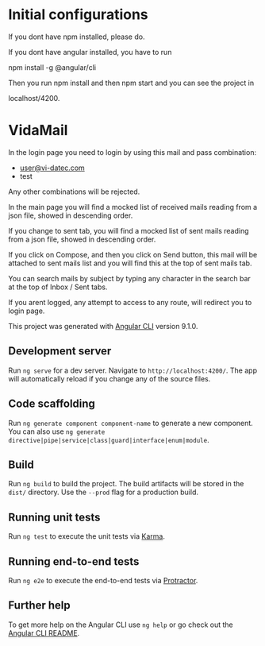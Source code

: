 # Initial configurations

If you dont have npm installed, please do. 

If you dont have angular installed, you have to run

npm install -g @angular/cli

Then you run npm install and then npm start and you can see the project in 

localhost/4200. 

# VidaMail

In the login page you need to login by using this mail and pass combination:

- user@vi-datec.com
- test

Any other combinations will be rejected. 

In the main page you will find a mocked list of received mails reading from a json file, showed in descending order. 

If you change to sent tab, you will find a mocked list of  sent mails reading from a json file, showed in descending order. 

If you click on Compose, and then you click on Send button, this mail will be attached to sent mails list and you will find this at the top of sent mails tab. 

You can search mails by subject by typing any character in the search bar at the top of Inbox / Sent tabs. 

If you arent logged, any attempt to access to any route, will redirect you to login page. 

This project was generated with [Angular CLI](https://github.com/angular/angular-cli) version 9.1.0.

## Development server

Run `ng serve` for a dev server. Navigate to `http://localhost:4200/`. The app will automatically reload if you change any of the source files.

## Code scaffolding

Run `ng generate component component-name` to generate a new component. You can also use `ng generate directive|pipe|service|class|guard|interface|enum|module`.

## Build

Run `ng build` to build the project. The build artifacts will be stored in the `dist/` directory. Use the `--prod` flag for a production build.

## Running unit tests

Run `ng test` to execute the unit tests via [Karma](https://karma-runner.github.io).

## Running end-to-end tests

Run `ng e2e` to execute the end-to-end tests via [Protractor](http://www.protractortest.org/).

## Further help

To get more help on the Angular CLI use `ng help` or go check out the [Angular CLI README](https://github.com/angular/angular-cli/blob/master/README.md).
